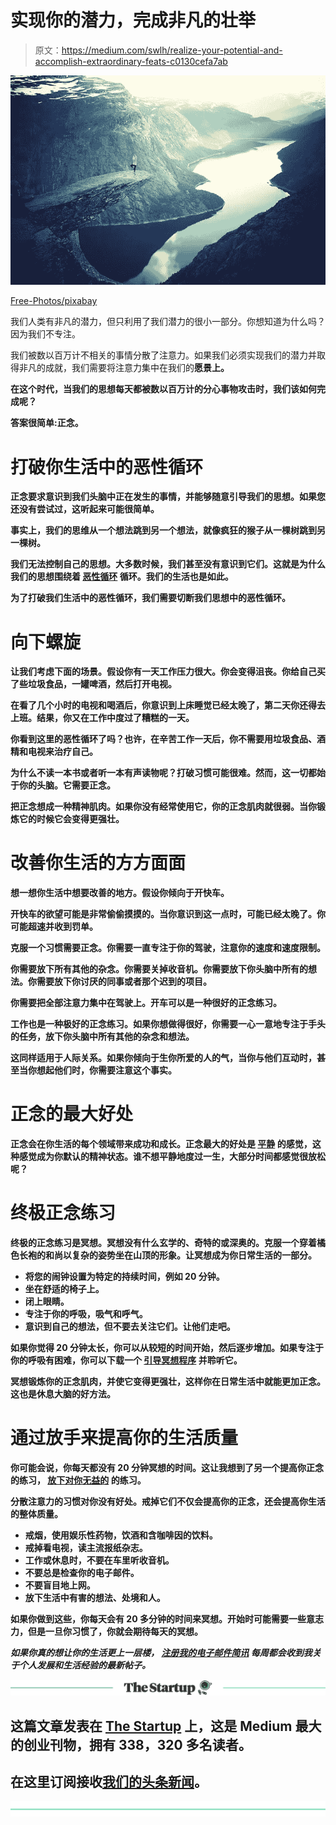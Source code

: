 # 实现你的潜力，完成非凡的壮举

> 原文：<https://medium.com/swlh/realize-your-potential-and-accomplish-extraordinary-feats-c0130cefa7ab>

![](img/f932077b29d580eb30f9f7cac82c0a95.png)

[Free-Photos/pixabay](https://pixabay.com/en/rock-cliff-high-tableau-mountain-731140/)

我们人类有非凡的潜力，但只利用了我们潜力的很小一部分。你想知道为什么吗？因为我们不专注。

我们被数以百万计不相关的事情分散了注意力。如果我们必须实现我们的潜力并取得非凡的成就，我们需要将注意力集中在我们的[](https://ideavisionaction.com/personal-development/a-four-step-exercise-to-come-up-with-a-congruent-viable-compelling-vision/)**愿景上。**

**在这个时代，当我们的思想每天都被数以百万计的分心事物攻击时，我们该如何完成呢？**

**答案很简单:正念。**

# **打破你生活中的恶性循环**

**正念要求意识到我们头脑中正在发生的事情，并能够随意引导我们的思想。如果您还没有尝试过，这听起来可能很简单。**

**事实上，我们的思维从一个想法跳到另一个想法，就像疯狂的猴子从一棵树跳到另一棵树。**

**我们无法控制自己的思想。大多数时候，我们甚至没有意识到它们。这就是为什么我们的思想围绕着 [**恶性循环**](https://ideavisionaction.com/personal-development/the-bug-thats-trying-to-mate-with-a-beer-bottle/) 循环。我们的生活也是如此。**

**为了打破我们生活中的恶性循环，我们需要切断我们思想中的恶性循环。**

# **向下螺旋**

**让我们考虑下面的场景。假设你有一天工作压力很大。你会变得沮丧。你给自己买了些垃圾食品，一罐啤酒，然后打开电视。**

**在看了几个小时的电视和喝酒后，你意识到上床睡觉已经太晚了，第二天你还得去上班。结果，你又在工作中度过了糟糕的一天。**

**你看到这里的恶性循环了吗？也许，在辛苦工作一天后，你不需要用垃圾食品、酒精和电视来治疗自己。**

**为什么不读一本书或者听一本有声读物呢？打破习惯可能很难。然而，这一切都始于你的头脑。它需要正念。**

**把正念想成一种精神肌肉。如果你没有经常使用它，你的正念肌肉就很弱。当你锻炼它的时候它会变得更强壮。**

# **改善你生活的方方面面**

**想一想你生活中想要改善的地方。假设你倾向于开快车。**

**开快车的欲望可能是非常偷偷摸摸的。当你意识到这一点时，可能已经太晚了。你可能超速并收到罚单。**

**克服一个习惯需要正念。你需要一直专注于你的驾驶，注意你的速度和速度限制。**

**你需要放下所有其他的杂念。你需要关掉收音机。你需要放下你头脑中所有的想法。你需要放下你讨厌的同事或者那个迟到的项目。**

**你需要把全部注意力集中在驾驶上。开车可以是一种很好的正念练习。**

**工作也是一种极好的正念练习。如果你想做得很好，你需要一心一意地专注于手头的任务，放下你头脑中所有其他的杂念和想法。**

**这同样适用于人际关系。如果你倾向于生你所爱的人的气，当你与他们互动时，甚至当你想起他们时，你需要注意这个事实。**

# **正念的最大好处**

**正念会在你生活的每个领域带来成功和成长。正念最大的好处是 [**平静**](https://ideavisionaction.com/personal-development/is-complete-peace-of-mind-possible/) 的感觉，这种感觉成为你默认的精神状态。谁不想平静地度过一生，大部分时间都感觉很放松呢？**

# **终极正念练习**

**终极的正念练习是冥想。冥想没有什么玄学的、奇特的或深奥的。克服一个穿着橘色长袍的和尚以复杂的姿势坐在山顶的形象。让冥想成为你日常生活的一部分。**

*   **将您的闹钟设置为特定的持续时间，例如 20 分钟。**
*   **坐在舒适的椅子上。**
*   **闭上眼睛。**
*   **专注于你的呼吸，吸气和呼气。**
*   **意识到自己的想法，但不要去关注它们。让他们走吧。**

**如果你觉得 20 分钟太长，你可以从较短的时间开始，然后逐步增加。如果专注于你的呼吸有困难，你可以下载一个 [**引导冥想程序**](http://marc.ucla.edu/mindful-meditations) 并聆听它。**

**冥想锻炼你的正念肌肉，并使它变得更强壮，这样你在日常生活中就能更加正念。这也是休息大脑的好方法。**

# **通过放手来提高你的生活质量**

**你可能会说，你每天都没有 20 分钟冥想的时间。这让我想到了另一个提高你正念的练习， [**放下对你无益的**](https://ideavisionaction.com/personal-development/using-emotional-intelligence-to-overcome-your-dysfunctional-patterns/) 的练习。**

**分散注意力的习惯对你没有好处。戒掉它们不仅会提高你的正念，还会提高你生活的整体质量。**

*   **戒烟，使用娱乐性药物，饮酒和含咖啡因的饮料。**
*   **戒掉看电视，读主流报纸杂志。**
*   **工作或休息时，不要在车里听收音机。**
*   **不要总是检查你的电子邮件。**
*   **不要盲目地上网。**
*   **放下生活中有害的想法、处境和人。**

**如果你做到这些，你每天会有 20 多分钟的时间来冥想。开始时可能需要一些意志力，但是一旦你习惯了，你就会期待每天的冥想。**

*****如果你真的想让你的生活更上一层楼，*** [***注册我的电子邮件简讯***](https://ideavisionaction.com/email-newsletter/) ***每周都会收到我关于个人发展和生活经验的最新帖子。*****

**[![](img/308a8d84fb9b2fab43d66c117fcc4bb4.png)](https://medium.com/swlh)**

## **这篇文章发表在 [The Startup](https://medium.com/swlh) 上，这是 Medium 最大的创业刊物，拥有 338，320 多名读者。**

## **在这里订阅接收[我们的头条新闻](http://growthsupply.com/the-startup-newsletter/)。**

**[![](img/b0164736ea17a63403e660de5dedf91a.png)](https://medium.com/swlh)**